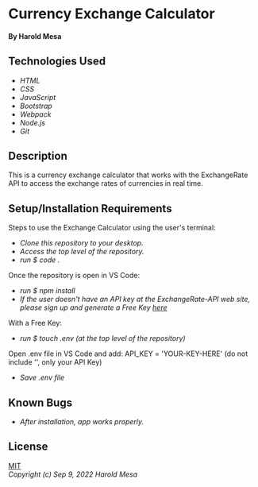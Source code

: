 # Currency Exchange Calculator

#### By Harold Mesa  

## Technologies Used

* _HTML_
* _CSS_
* _JavaScript_
* _Bootstrap_
* _Webpack_
* _Node.js_
* _Git_

## Description

This is a currency exchange calculator that works with the ExchangeRate API to access the exchange rates of currencies in real time.

## Setup/Installation Requirements

Steps to use the Exchange Calculator using the user's terminal:     
* _Clone this repository to your desktop._
* _Access the top level of the repository._
* _run $ code ._

Once the repository is open in VS Code:
* _run $ npm install_
* _If the user doesn't have an API key at the ExchangeRate-API web site, please sign up and generate a Free Key [here](https://app.exchangerate-api.com/sign-up)_

With a Free Key:
* _run $ touch .env (at the top level of the repository)_

Open .env file in VS Code and add:
API_KEY = 'YOUR-KEY-HERE' (do not include '', only your API Key)
* _Save .env file_


## Known Bugs

* _After installation, app works properly._


## License  

[MIT](https://en.wikipedia.org/wiki/MIT_License)  
_Copyright (c) Sep 9, 2022 Harold Mesa_
